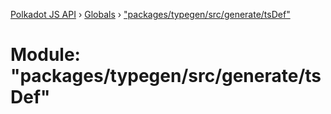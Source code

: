 [Polkadot JS API](../README.md) › [Globals](../globals.md) › ["packages/typegen/src/generate/tsDef"](_packages_typegen_src_generate_tsdef_.md)

# Module: "packages/typegen/src/generate/tsDef"



